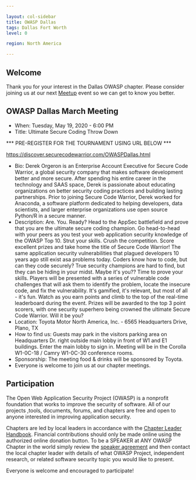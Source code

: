 ```yaml
---

layout: col-sidebar
title: OWASP Dallas
tags: Dallas Fort Worth
level: 0

region: North America

---
```


## Welcome
Thank you for your interest in the Dallas OWASP chapter. Please consider joining us at our next [Meetup](https://www.meetup.com/Dallas-The-Open-Web-Application-Security-Project-Meetup/) event so we can get to know you better.

## OWASP Dallas March Meeting
- When:  Tuesday, May 19, 2020 - 6:00 PM
- Title:  Ultimate Secure Coding Throw Down

*** PRE-REGISTER FOR THE TOURNAMENT USING URL BELOW ***

https://discover.securecodewarrior.com/OWASPDallas.html
- Bio:  Derek Orgeron is an Enterprise Account Executive for Secure Code Warrior, a global security company that makes software development better and more secure. After spending his entire career in the technology and SAAS space, Derek is passionate about educating organizations on better security coding practices and building lasting partnerships. Prior to joining Secure Code Warrior, Derek worked for Anaconda, a software platform dedicated to helping developers, data scientists, and larger enterprise organizations use open source Python/R in a secure manner.
- Description:  Are. You. Ready? Head to the AppSec battlefield and prove that you are the ultimate secure coding champion. Go head-to-head with your peers as you test your web application security knowledge of the OWASP Top 10. Strut your skills. Crush the competition. Score excellent prizes and take home the title of Secure Code Warrior! The same application security vulnerabilities that plagued developers 10 years ago still exist asa problems today. Coders know how to code, but can they code securely? True security champions are hard to find, but they can be hiding in your midst. Maybe it's you?? Time to prove your skills. Players will be presented with a series of vulnerable code challenges that will ask them to identify the problem, locate the insecure code, and fix the vulnerability. It's gamified, it's relevant, but most of all - it's fun. Watch as you earn points and climb to the top of the real-time leaderboard during the event. Prizes will be awarded to the top 3 point scorers, with one security superhero being crowned the ultimate Secure Code Warrior. Will it be you?
- Location:  Toyota Motor North America, Inc. - 6565 Headquarters Drive, Plano, TX
- How to find us:  Guests may park in the visitors parking area on Headquarters Dr. right outside main lobby in front of W1 and E1 buildings. Enter the main lobby to sign in. Meeting will be in the Corolla W1-0C-18 / Camry W1-0C-30 conference rooms.
- Sponsorship:  The meeting food & drinks will be sponsored by Toyota.
- Everyone is welcome to join us at our chapter meetings.

## Participation
The Open Web Application Security Project (OWASP) is a nonprofit foundation that works to improve the security of software. All of our projects ,tools, documents, forums, and chapters are free and open to anyone interested in improving application security. 

Chapters are led by local leaders in accordance with the [Chapter Leader Handbook](/www-policy/rules-of-procedure/chapter-handbook). Financial contributions should only be made online using the authorized online donation button. To be a SPEAKER at ANY OWASP Chapter in the world simply review the [speaker agreement](/www-policy/speaker-agreement) and then contact the local chapter leader with details of what OWASP Project, independent research, or related software security topic you would like to present.

Everyone is welcome and encouraged to participate!

